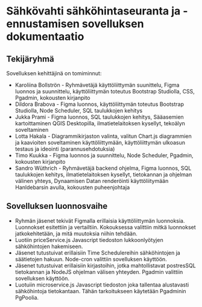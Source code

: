 # Sähkövahti sähköhintaseuranta ja -ennustamisen sovelluksen dokumentaatio

## Tekijäryhmä
Sovelluksen kehittäjinä on tomiminnut:
- Karoliina Bollströn - Ryhmävetäjä käyttöliittymän suunittelu, Figma luonnos ja suunnittelu, käyttöliittymän toteutus Bootstrap Studiolla, CSS, Pgadmin, kokousten kirjanpito
- Dildora Brabova - Figma luonnos, käyttöliittymän toteutus Bootstrap Studiolla, Node Scheduler, SQL taulukkojen kehitys
- Jukka Prami - Figma luonnos, SQL taulukkojen kehitys, Sääasemien kartoittaminen QGIS Desktopilla, ilmatietelaitoksen kysellyt, tekoälyn soveltaminen
- Lotta Hakala - Diagrammikirjaston valinta, valitun Chart.js diagrammien ja kaavioiten soveltaminen käyttöliittymään, käyttöliittymän ulkoasun testaus ja ideointi (parannusehdotuksia)
- Timo Kuukka - Figma luonnos ja suunnittelu, Node Scheduler, Pgadmin, kokousten kirjanpito
- Sandro Wüthrich - Ryhmävetäjä backend ohjelma, Figma luonnos, SQL taulukkojen kehitys, ilmatietelaitoksen kysellyt, tietokannan ja ohjelman välinen yhteys, Dynaamisen Datan renderöinti käyttöliitymään
  Hanldebarsin avulla, kokousten puheenjohtaja

## Sovelluksen luonnosvaihe
- Ryhmän jäsenet tekivät Figmalla erillaisia käyttöliittymän luonnoksia. Luonnokset esitettiin ja vertailtiin. Kokouksessa valittiin mitkä luonnokset jatkokehitetään, ja mitä muutoksia 
  niihin tehdään.
- Luotiin priceService.js Javascript tiedoston lukkoonlyötyjen sähköhintojen hakemiseen.
- Jäsenet tutustuivat erillaisiin Time Schedulereihin sähköhintojen ja säätietojen hakuun. Node-cron valittiin sovelluksen käyttöön.
- Jäsenet tutustuivat erillaisiin kirjastoihin, jotka mahtollistavat postresSQL tietokannan ja NodeJS ohjelman välisen yhteyden. Pgadmin valittiin sovelluksen käyttöön.
- Luotuiin microservice.js Javascript tiedoston joka tallentaa alustavasti sähköhintoja tietokantaan. Tähän tarkoitukseen käytetään Pgadminin PgPoolia.
